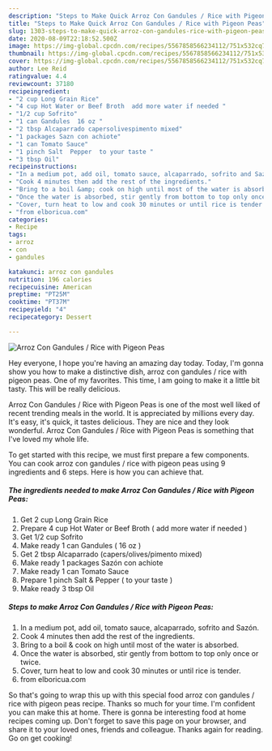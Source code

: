```yaml
---
description: "Steps to Make Quick Arroz Con Gandules / Rice with Pigeon Peas"
title: "Steps to Make Quick Arroz Con Gandules / Rice with Pigeon Peas"
slug: 1303-steps-to-make-quick-arroz-con-gandules-rice-with-pigeon-peas
date: 2020-08-09T22:18:52.500Z
image: https://img-global.cpcdn.com/recipes/5567858566234112/751x532cq70/arroz-con-gandules-rice-with-pigeon-peas-recipe-main-photo.jpg
thumbnail: https://img-global.cpcdn.com/recipes/5567858566234112/751x532cq70/arroz-con-gandules-rice-with-pigeon-peas-recipe-main-photo.jpg
cover: https://img-global.cpcdn.com/recipes/5567858566234112/751x532cq70/arroz-con-gandules-rice-with-pigeon-peas-recipe-main-photo.jpg
author: Lee Reid
ratingvalue: 4.4
reviewcount: 37180
recipeingredient:
- "2 cup Long Grain Rice"
- "4 cup Hot Water or Beef Broth  add more water if needed "
- "1/2 cup Sofrito"
- "1 can Gandules  16 oz "
- "2 tbsp Alcaparrado capersolivespimento mixed"
- "1 packages Sazn con achiote"
- "1 can Tomato Sauce"
- "1 pinch Salt  Pepper  to your taste "
- "3 tbsp Oil"
recipeinstructions:
- "In a medium pot, add oil, tomato sauce, alcaparrado, sofrito and Sazón."
- "Cook 4 minutes then add the rest of the ingredients."
- "Bring to a boil &amp; cook on high until most of the water is absorbed."
- "Once the water is absorbed, stir gently from bottom to top only once or twice."
- "Cover, turn heat to low and cook 30 minutes or until rice is tender."
- "from elboricua.com"
categories:
- Recipe
tags:
- arroz
- con
- gandules

katakunci: arroz con gandules 
nutrition: 196 calories
recipecuisine: American
preptime: "PT25M"
cooktime: "PT37M"
recipeyield: "4"
recipecategory: Dessert

---
```



![Arroz Con Gandules / Rice with Pigeon Peas](https://img-global.cpcdn.com/recipes/5567858566234112/751x532cq70/arroz-con-gandules-rice-with-pigeon-peas-recipe-main-photo.jpg)

Hey everyone, I hope you're having an amazing day today. Today, I'm gonna show you how to make a distinctive dish, arroz con gandules / rice with pigeon peas. One of my favorites. This time, I am going to make it a little bit tasty. This will be really delicious.



Arroz Con Gandules / Rice with Pigeon Peas is one of the most well liked of recent trending meals in the world. It is appreciated by millions every day. It's easy, it's quick, it tastes delicious. They are nice and they look wonderful. Arroz Con Gandules / Rice with Pigeon Peas is something that I've loved my whole life.


To get started with this recipe, we must first prepare a few components. You can cook arroz con gandules / rice with pigeon peas using 9 ingredients and 6 steps. Here is how you can achieve that.

<!--inarticleads1-->

##### The ingredients needed to make Arroz Con Gandules / Rice with Pigeon Peas:

1. Get 2 cup Long Grain Rice
1. Prepare 4 cup Hot Water or Beef Broth ( add more water if needed )
1. Get 1/2 cup Sofrito
1. Make ready 1 can Gandules ( 16 oz )
1. Get 2 tbsp Alcaparrado (capers/olives/pimento mixed)
1. Make ready 1 packages Sazón con achiote
1. Make ready 1 can Tomato Sauce
1. Prepare 1 pinch Salt &amp; Pepper ( to your taste )
1. Make ready 3 tbsp Oil




<!--inarticleads2-->

##### Steps to make Arroz Con Gandules / Rice with Pigeon Peas:

1. In a medium pot, add oil, tomato sauce, alcaparrado, sofrito and Sazón.
1. Cook 4 minutes then add the rest of the ingredients.
1. Bring to a boil &amp; cook on high until most of the water is absorbed.
1. Once the water is absorbed, stir gently from bottom to top only once or twice.
1. Cover, turn heat to low and cook 30 minutes or until rice is tender.
1. from elboricua.com




So that's going to wrap this up with this special food arroz con gandules / rice with pigeon peas recipe. Thanks so much for your time. I'm confident you can make this at home. There is gonna be interesting food at home recipes coming up. Don't forget to save this page on your browser, and share it to your loved ones, friends and colleague. Thanks again for reading. Go on get cooking!
